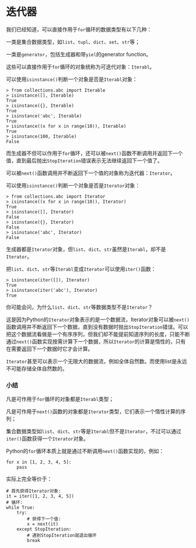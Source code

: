 # 迭代器


我们已经知道，可以直接作用于`for`循环的数据类型有以下几种：


一类是集合数据类型，如`list`、`tupl`、`dict`、`set`、`str`等；


一类是`generator`，包括生成器和带`yiel`的generator function。


这些可以直接作用于`for`循环的对象统称为可迭代对象：`Iterabl`。


可以使用`isinstance()`判断一个对象是否是`Iterabl`对象：


```
> from collections.abc import Iterable
> isinstance([], Iterable)
True
> isinstance({}, Iterable)
True
> isinstance('abc', Iterable)
True
> isinstance((x for x in range(10)), Iterable)
True
> isinstance(100, Iterable)
False
```


而生成器不但可以作用于`for`循环，还可以被`next()`函数不断调用并返回下一个值，直到最后抛出`StopIteration`错误表示无法继续返回下一个值了。


可以被`next()`函数调用并不断返回下一个值的对象称为迭代器：`Iterator`。


可以使用`isinstance()`判断一个对象是否是`Iterator`对象：


```
> from collections.abc import Iterator
> isinstance((x for x in range(10)), Iterator)
True
> isinstance([], Iterator)
False
> isinstance({}, Iterator)
False
> isinstance('abc', Iterator)
False
```


生成器都是`Iterator`对象，但`list`、`dict`、`str`虽然是`Iterabl`，却不是`Iterator`。


把`list`、`dict`、`str`等`Iterabl`变成`Iterator`可以使用`iter()`函数：


```
> isinstance(iter([]), Iterator)
True
> isinstance(iter('abc'), Iterator)
True
```


你可能会问，为什么`list`、`dict`、`str`等数据类型不是`Iterator`？


这是因为Python的`Iterator`对象表示的是一个数据流，Iterator对象可以被`next()`函数调用并不断返回下一个数据，直到没有数据时抛出`StopIteration`错误。可以把这个数据流看做是一个有序序列，但我们却不能提前知道序列的长度，只能不断通过`next()`函数实现按需计算下一个数据，所以`Iterator`的计算是惰性的，只有在需要返回下一个数据时它才会计算。


`Iterator`甚至可以表示一个无限大的数据流，例如全体自然数。而使用list是永远不可能存储全体自然数的。


### 小结


凡是可作用于`for`循环的对象都是`Iterabl`类型；


凡是可作用于`next()`函数的对象都是`Iterator`类型，它们表示一个惰性计算的序列；


集合数据类型如`list`、`dict`、`str`等是`Iterabl`但不是`Iterator`，不过可以通过`iter()`函数获得一个`Iterator`对象。


Python的`for`循环本质上就是通过不断调用`next()`函数实现的，例如：


```
for x in [1, 2, 3, 4, 5]:
    pass
```


实际上完全等价于：


```
# 首先获得Iterator对象:
it = iter([1, 2, 3, 4, 5])
# 循环:
while True:
    try:
        # 获得下一个值:
        x = next(it)
    except StopIteration:
        # 遇到StopIteration就退出循环
        break
```

